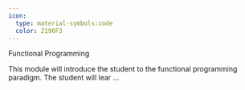 ```yaml
---
icon:
  type: material-symbols:code
  color: 2196F3
---
```


Functional Programming

This module will introduce the student to the functional programming paradigm. The student will lear ... 
